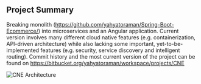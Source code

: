 ## Project Summary
 Breaking monolith (https://github.com/yahyatoraman/Spring-Boot-Ecommerce/) into microservices and an Angular application. Current version involves many different cloud native features (e.g. containerization, API-driven architecture) while also lacking some important, yet-to-be-implemented features (e.g. security, service discovery and intelligent routing). Commit history and the most current version of the project can be found on https://bitbucket.org/yahyatoraman/workspace/projects/CNE

![CNE Architecture](https://user-images.githubusercontent.com/58663844/93813809-4ef39b00-fc5c-11ea-82ef-23a7bedfb0ba.png)
